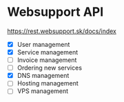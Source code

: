 # Websupport API

https://rest.websupport.sk/docs/index

- [x] User management
- [x] Service management
- [ ] Invoice management
- [ ] Ordering new services
- [x] DNS management
- [ ] Hosting management
- [ ] VPS management
